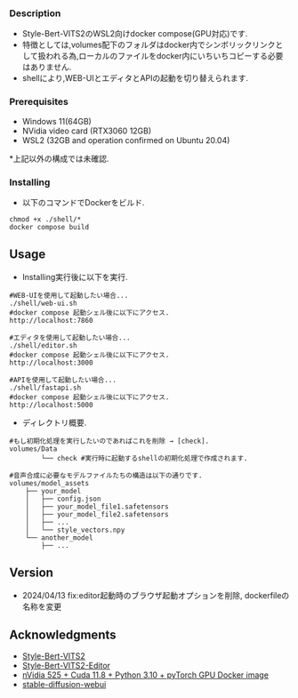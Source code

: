 ### Description
* Style-Bert-VITS2のWSL2向けdocker compose(GPU対応)です.
* 特徴としては,volumes配下のフォルダはdocker内でシンボリックリンクとして扱われる為,ローカルのファイルをdocker内にいちいちコピーする必要はありません.
* shellにより,WEB-UIとエディタとAPIの起動を切り替えられます.

### Prerequisites

* Windows 11(64GB)
* NVidia video card (RTX3060 12GB)
* WSL2 (32GB and operation confirmed on Ubuntu 20.04)

*上記以外の構成では未確認.

### Installing

* 以下のコマンドでDockerをビルド.
```
chmod +x ./shell/*
docker compose build
```

## Usage

* Installing実行後に以下を実行.
```
#WEB-UIを使用して起動したい場合...
./shell/web-ui.sh
#docker compose 起動シェル後に以下にアクセス.
http://localhost:7860

#エディタを使用して起動したい場合...
./shell/editor.sh
#docker compose 起動シェル後に以下にアクセス.
http://localhost:3000

#APIを使用して起動したい場合...
./shell/fastapi.sh
#docker compose 起動シェル後に以下にアクセス.
http://localhost:5000
```

* ディレクトリ概要.
```
#もし初期化処理を実行したいのであればこれを削除 → [check].
volumes/Data
        └── check #実行時に起動するshellの初期化処理で作成されます.

#音声合成に必要なモデルファイルたちの構造は以下の通りです.
volumes/model_assets
    ├── your_model
    │   ├── config.json
    │   ├── your_model_file1.safetensors
    │   ├── your_model_file2.safetensors
    │   ├── ...
    │   └── style_vectors.npy
    └── another_model
        ├── ...
```

## Version

* 2024/04/13 fix:editor起動時のブラウザ起動オプションを削除, dockerfileの名称を変更

## Acknowledgments

* [Style-Bert-VITS2](https://github.com/litagin02/Style-Bert-VITS2)
* [Style-Bert-VITS2-Editor](https://github.com/litagin02/Style-Bert-VITS2-Editor)
* [nVidia 525 + Cuda 11.8 + Python 3.10 + pyTorch GPU Docker image](https://dev.to/ordigital/nvidia-525-cuda-118-python-310-pytorch-gpu-docker-image-1l4a)
* [stable-diffusion-webui](https://github.com/AUTOMATIC1111/stable-diffusion-webui) 